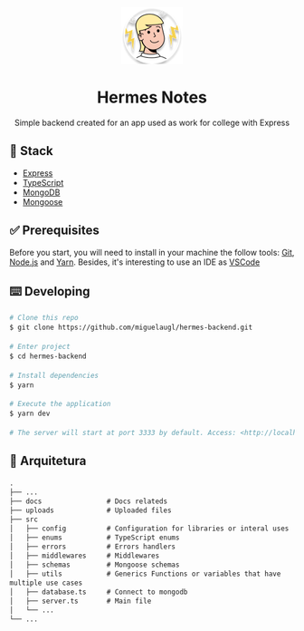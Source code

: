 <p align="center">
  <a href="https://orbita.eduzz.com/">
    <img alt="Hermes Notes" title="Hermes" src="docs/logo.png">
  </a>
</p>

<h1 align="center">Hermes Notes</h1>

<p align="center">Simple backend created for an app used as work for college with Express</p>


## :hammer: **Stack**

- [Express](https://expressjs.com/)
- [TypeScript](https://www.typescriptlang.org/)
- [MongoDB](https://www.mongodb.com/)
- [Mongoose](https://mongoosejs.com/docs/)

## :white_check_mark: **Prerequisites**

Before you start, you will need to install in your machine the follow tools:
[Git](https://git-scm.com), [Node.js](https://nodejs.org/en/) and [Yarn](https://yarnpkg.com/).
Besides, it's interesting to use an IDE as [VSCode](https://code.visualstudio.com/)

## :keyboard: **Developing**

```bash
# Clone this repo
$ git clone https://github.com/miguelaugl/hermes-backend.git

# Enter project
$ cd hermes-backend

# Install dependencies
$ yarn

# Execute the application
$ yarn dev

# The server will start at port 3333 by default. Access: <http://localhost:3333>
```

## :construction_worker: **Arquitetura**

```text
.
├── ...
├── docs                # Docs relateds
├── uploads             # Uploaded files
├── src
│   ├── config          # Configuration for libraries or interal uses
│   ├── enums           # TypeScript enums
│   ├── errors          # Errors handlers
│   ├── middlewares     # Middlewares
│   ├── schemas         # Mongoose schemas
│   ├── utils           # Generics Functions or variables that have multiple use cases
│   ├── database.ts     # Connect to mongodb
│   ├── server.ts       # Main file
│   └── ...
└── ...
```

